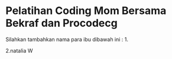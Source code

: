 # Pelatihan Coding Mom Bersama Bekraf dan Procodecg


Silahkan tambahkan nama para ibu dibawah ini :
1. 


2.natalia W

